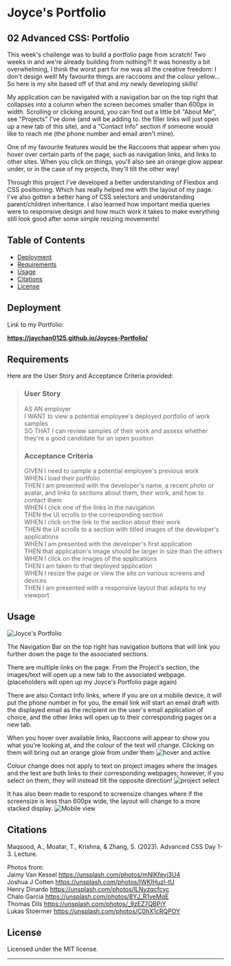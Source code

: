 # Joyce's Portfolio

## 02 Advanced CSS: Portfolio

This week's challenge was to build a portfolio page from scratch! Two weeks in and we're already building from nothing?! It was honestly a bit overwhelming, I think the worst part for me was all the creative freedom: I don't design well! My favourite things are raccoons and the colour yellow... So here is my site based off of that and my newly developing skills!


My application can be navigated with a navigation bar on the top right that collapses into a column when the screen becomes smaller than 600px in width. Scrolling or clicking around, you can find out a little bit "About Me", see "Projects" I've done (and will be adding to. the filler links will just open up a new tab of this site), and a "Contact Info" section if someone would like to reach me (the phone number and email aren't mine).


One of my favourite features would be the Raccoons that appear when you hover over certain parts of the page, such as navigation links, and links to other sites. When you click on things, you'll also see an orange glow appear under, or in the case of my projects, they'll tilt the other way!


Through this project I've developed a better understanding of Flexbox and CSS positioning. Which has really helped me with the layout of my page. I've also gotten a better hang of CSS selectors and understanding parent/children inheritance. I also learned how important media queries were to responsive design and how much work it takes to make everything still look good after some simple resizing movements!


## Table of Contents
- [Deployment](#deployment)
- [Requirements](#requirements)
- [Usage](#usage)
- [Citations](#citations)
- [License](#license)

## Deployment

Link to my Portfolio: 

**https://jaychan0125.github.io/Joyces-Portfolio/**

## Requirements

Here are the User Story and Acceptance Criteria provided: 
> ### User Story
>AS AN employer</br>
>I WANT to view a potential employee's deployed portfolio of work samples</br>
>SO THAT I can review samples of their work and assess whether they're a good candidate for an open position</br>
>
>
> ### Acceptance Criteria
>GIVEN I need to sample a potential employee's previous work</br>
>WHEN I load their portfolio</br>
>THEN I am presented with the developer's name, a recent photo or avatar, and links to sections about them, their work, and how to contact them</br>
>WHEN I click one of the links in the navigation</br>
>THEN the UI scrolls to the corresponding section</br>
>WHEN I click on the link to the section about their work</br>
>THEN the UI scrolls to a section with titled images of the developer's applications</br>
>WHEN I am presented with the developer's first application</br>
>THEN that application's image should be larger in size than the others</br>
>WHEN I click on the images of the applications</br>
>THEN I am taken to that deployed application</br>
>WHEN I resize the page or view the site on various screens and devices</br>
>THEN I am presented with a responsive layout that adapts to my viewport</br>

## Usage

![Joyce's Portfolio](./Assets/images/Portfolio-screenshot-web.png)

The Navigation Bar on the top right has navigation buttons that will link you further down the page to the associated sections.


There are multiple links on the page. From the Project's section, the images/text will open up a new tab to the associated webpage. (placeholders will open up my Joyce's Portfolio page again)


There are also Contact Info links, where if you are on a mobile device, it will put the phone number in for you, the email link will start an email draft with the displayed email as the recipient on the user's email application of choice, and the other links will open up to their corresponding pages on a new tab.


When you hover over available links, Raccoons will appear to show you what you're looking at, and the colour of the text will change. Clicking on them will bring out an orange glow from under them
![hover and active](./Assets/images/Portfolio-hover-active.png)


Colour change does not apply to text on project images where the images and the text are both links to their corresponding webpages; however, if you select on them, they will instead tilt the opposite direction!
![project select](./Assets/images/Portfolio-activeProjImg.png)

It has also been made to respond to screensize changes where if the screensize is less than 600px wide, the layout will change to a more stacked display. 
![Mobile view](./Assets/images/Portfolio-screenshot-mobile.png)


## Citations

Maqsood, A., Moatar, T., Krishna, &amp; Zhang, S. (2023). Advanced CSS Day 1-3. Lecture. 

Photos from:</br>
Jaimy Van Kessel https://unsplash.com/photos/mNIKfeyj3U4 </br>
Joshua J Cotten https://unsplash.com/photos/IWKIHuzl-tU </br>
Henry Dinardo https://unsplash.com/photos/lLNyzqcfcyc </br>
Chalo Garcia https://unsplash.com/photos/8YJ_R1yeMqE </br>
Thomas Dils https://unsplash.com/photos/_9zEZ7QBPiY </br>
Lukas Stoermer https://unsplash.com/photos/C0hX1cRQPOY 

## License

Licensed under the MIT license.

---
